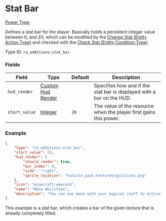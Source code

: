 # Stat Bar

[Power Type](../power_types.md).

Defines a stat bar for the player. Basically holds a persistent integer value between 0, and 20, which can be modified by the [Change Stat (Entity Action Type)](../entity_actions/change_stat.md) and checked with the [Check Stat (Entity Condition Type)](../entity_conditions/check_stat.md).

Type ID: `ra_additions:stat_bar`

### Fields

Field  | Type | Default | Description
-------|------|---------|-------------
`hud_render` | [Custom Hud Render](../data_types/hud_render.md) | | Specifies how and if the stat bar is displayed with a bar on the HUD.
`start_value` | [Integer](../data_types/integer.md) | `20` | The value of the resource when the player first gains this power.

### Example
```json
{
    "type": "ra_additions:stat_bar",
    "start_value": 20,
    "hud_render": {
        "should_render": true,
        "bar_index": 0,
        "side": "right",
        "sprite_location": "kunzite_pack:textures/gui/icons.png"
    },
    "icon": "minecraft:emerald",
    "name": "Mana Abilities",
    "description": "You can use mana with your magical staff to activate its powers."
}
```

This example is a stat bar, which creates a bar of the given texture that is already completely filled.
